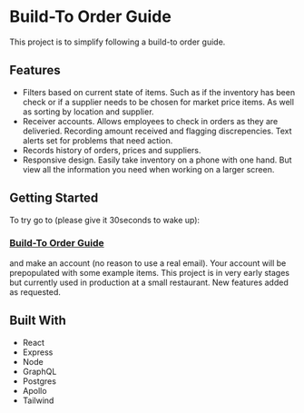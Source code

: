 # Build-To Order Guide

This project is to simplify following a build-to order guide.

## Features

- Filters based on current state of items. Such as if the inventory has been check or if a supplier needs to be chosen for market price items. As well as sorting by location and supplier.
- Receiver accounts. Allows employees to check in orders as they are deliveried. Recording amount received and flagging discrepencies. Text alerts set for problems that need action.
- Records history of orders, prices and suppliers.
- Responsive design. Easily take inventory on a phone with one hand. But view all the information you need when working on a larger screen.

## Getting Started

To try go to (please give it 30seconds to wake up):

### [Build-To Order Guide](order-guide.herokuapp.com)

and make an account (no reason to use a real email). Your account will be prepopulated with some example items. This project is in very early stages but currently used in production at a small restaurant. New features added as requested.

## Built With

- React
- Express
- Node
- GraphQL
- Postgres
- Apollo
- Tailwind
